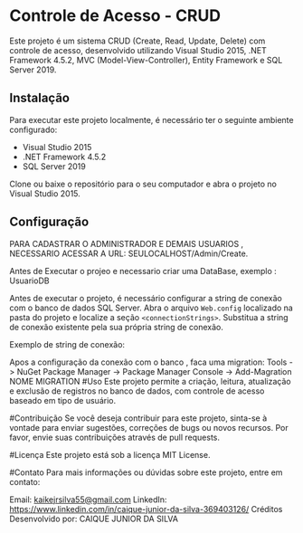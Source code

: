 # Controle de Acesso - CRUD

Este projeto é um sistema CRUD (Create, Read, Update, Delete) com controle de acesso, desenvolvido utilizando Visual Studio 2015, .NET Framework 4.5.2, MVC (Model-View-Controller), Entity Framework e SQL Server 2019.

## Instalação

Para executar este projeto localmente, é necessário ter o seguinte ambiente configurado:

- Visual Studio 2015
- .NET Framework 4.5.2
- SQL Server 2019

Clone ou baixe o repositório para o seu computador e abra o projeto no Visual Studio 2015.

## Configuração

PARA CADASTRAR O ADMINISTRADOR E DEMAIS USUARIOS , NECESSARIO ACESSAR A URL: SEULOCALHOST/Admin/Create.

Antes de Executar o projeo e necessario criar uma DataBase, exemplo : UsuarioDB

Antes de executar o projeto, é necessário configurar a string de conexão com o banco de dados SQL Server. Abra o arquivo `Web.config` localizado na pasta do projeto e localize a seção `<connectionStrings>`. Substitua a string de conexão existente pela sua própria string de conexão.

Exemplo de string de conexão:

<add name="ControleContext" connectionString="Data Source=NomeDoServidor;Initial Catalog=NomeDoBanco;Integrated Security=True" providerName="System.Data.SqlClient" />

Apos a configuração da conexão com o banco , faca uma migration: Tools -> NuGet Package Manager -> Package Manager Console ->  Add-Magration NOME MIGRATION
#Uso
Este projeto permite a criação, leitura, atualização e exclusão de registros no banco de dados, com controle de acesso baseado em tipo de usuário.

#Contribuição
Se você deseja contribuir para este projeto, sinta-se à vontade para enviar sugestões, correções de bugs ou novos recursos. Por favor, envie suas contribuições através de pull requests.

#Licença
Este projeto está sob a licença MIT License.

#Contato
Para mais informações ou dúvidas sobre este projeto, entre em contato:

Email: kaikejrsilva55@gmail.com
LinkedIn: https://www.linkedin.com/in/caique-junior-da-silva-369403126/
Créditos
Desenvolvido por: CAIQUE JUNIOR DA SILVA
